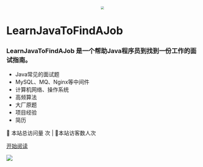 <div align="center"> <img src="https://blog-1253198264.cos.ap-guangzhou.myqcloud.com/%E5%85%AC%E4%BC%97%E5%8F%B7HelloCoder.png"/  style="zoom:50%;"> </div>

#  LearnJavaToFindAJob

### LearnJavaToFindAJob  是一个帮助Java程序员到找到一份工作的面试指南。

 

- Java常见的面试题
- MySQL、MQ、Nginx等中间件
- 计算机网络、操作系统
- 高频算法
- 大厂原题
- 项目经验
- 简历

<span id="busuanzi_container_site_pv">
👀    本站总访问量 <span id="busuanzi_value_site_pv"><i class="fa fa-spinner fa-spin"></i></span>次
</span>| 🐒本站访客数<span id="busuanzi_value_site_uv"><i class="fa fa-spinner fa-spin"></i></span>人次

[开始阅读](/README.md)

<!--封面-->

![](https://blockchainlittlebook.com/images/blbcover.gif)



